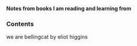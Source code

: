 #### Notes from books I am reading and learning from

### Contents

we are bellingcat by eliot higgins

